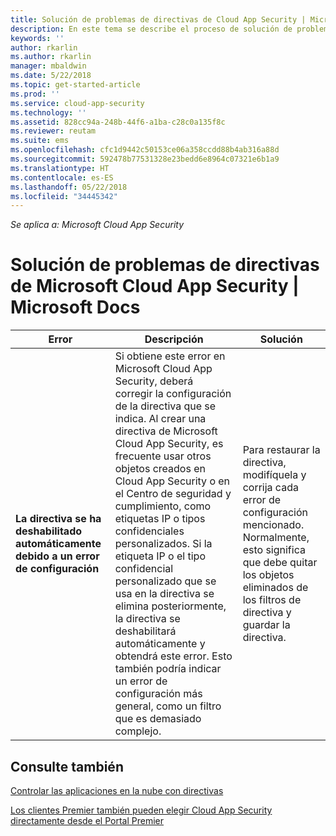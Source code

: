 ```yaml
---
title: Solución de problemas de directivas de Cloud App Security | Microsoft Docs
description: En este tema se describe el proceso de solución de problemas de creación de directivas en Cloud App Security.
keywords: ''
author: rkarlin
ms.author: rkarlin
manager: mbaldwin
ms.date: 5/22/2018
ms.topic: get-started-article
ms.prod: ''
ms.service: cloud-app-security
ms.technology: ''
ms.assetid: 828cc94a-248b-44f6-a1ba-c28c0a135f8c
ms.reviewer: reutam
ms.suite: ems
ms.openlocfilehash: cfc1d9442c50153ce06a358ccdd88b4ab316a88d
ms.sourcegitcommit: 592478b77531328e23bedd6e8964c07321e6b1a9
ms.translationtype: HT
ms.contentlocale: es-ES
ms.lasthandoff: 05/22/2018
ms.locfileid: "34445342"
---
```

*Se aplica a: Microsoft Cloud App Security*


# <a name="troubleshooting-microsoft-cloud-app-security-policies"></a>Solución de problemas de directivas de Microsoft Cloud App Security | Microsoft Docs

|Error|Descripción|Solución|
|----|----|----|
| **La directiva <policy name> se ha deshabilitado automáticamente debido a un error de configuración**|Si obtiene este error en Microsoft Cloud App Security, deberá corregir la configuración de la directiva que se indica. Al crear una directiva de Microsoft Cloud App Security, es frecuente usar otros objetos creados en Cloud App Security o en el Centro de seguridad y cumplimiento, como etiquetas IP o tipos confidenciales personalizados. Si la etiqueta IP o el tipo confidencial personalizado que se usa en la directiva se elimina posteriormente, la directiva se deshabilitará automáticamente y obtendrá este error. Esto también podría indicar un error de configuración más general, como un filtro que es demasiado complejo. |Para restaurar la directiva, modifíquela y corrija cada error de configuración mencionado. Normalmente, esto significa que debe quitar los objetos eliminados de los filtros de directiva y guardar la directiva.|



## <a name="see-also"></a>Consulte también
[Controlar las aplicaciones en la nube con directivas](control-cloud-apps-with-policies.md)

[Los clientes Premier también pueden elegir Cloud App Security directamente desde el Portal Premier](https://premier.microsoft.com/)

